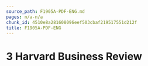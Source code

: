 ```yaml
---
source_path: F1905A-PDF-ENG.md
pages: n/a-n/a
chunk_id: 4510e8a281608096eef503cbaf219517551d212f
title: F1905A-PDF-ENG
---
```

# 3 Harvard Business Review
